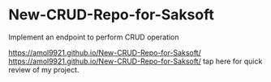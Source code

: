 # New-CRUD-Repo-for-Saksoft
Implement an endpoint to perform CRUD operation 

https://amol9921.github.io/New-CRUD-Repo-for-Saksoft/
https://amol9921.github.io/New-CRUD-Repo-for-Saksoft/      tap here for quick review of my project.
